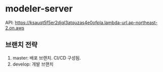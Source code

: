# modeler-server

API: https://ksauqt5f5er2djql3atquzas4e0ofpla.lambda-url.ap-northeast-2.on.aws

## 브랜치 전략

1. master: 배포 브랜치. CI/CD 구성됨.
2. develop: 개발 브랜치
